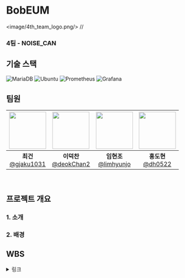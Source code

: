 # BobEUM

<image/4th_team_logo.png/>
//
&nbsp;

### 4팀 - NOISE_CAN

## 기술 스택
![MariaDB](https://img.shields.io/badge/MariaDB-003545?style=for-the-badge&logo=mariadb&logoColor=white)
![Ubuntu](https://img.shields.io/badge/ubuntu-E95420?style=for-the-badge&logo=ubuntu&logoColor=FFFFFF)
![Prometheus](https://img.shields.io/badge/Prometheus-E6522C?style=for-the-badge&logo=Prometheus&logoColor=white)
![Grafana](https://img.shields.io/badge/grafana-%23F46800.svg?style=for-the-badge&logo=grafana&logoColor=white)
## 팀원
<div>

|   <img src="images/bibim.png" width="100" height="100"/>   |   <img src="images/tteok.png" width="100" height="100"/>   | <img src="images/icecream.png" width="100" height="100"/>  |  <img src="images/sushi.png" width="100" height="100"/>  |
| :--------------------------------------------------------: | :--------------------------------------------------------: | :--------------------------------------------------------: | :------------------------------------------------------: |
|  **최건**<br/>[@gjaku1031](https://github.com/gjaku1031) |  **이덕찬**<br/>[@deokChan2](https://github.com/deokChan2) |  **임현조**<br/>[@limhyunjo](https://github.com/limhyunjo) |  **홍도현**<br/>[@dh0522](https://github.com/dh0522) |

</div>
<br>

## 프로젝트 개요

### 1. 소개


### 2. 배경

## WBS

<details>

<summary>링크</summary>
WBS 4조.pdf

</detail>

## 요구사항 명세서

<details>
<summary>링크</summary>
요구사항 명세서.pdf
</detail>

## SQL 성능 개선
s
